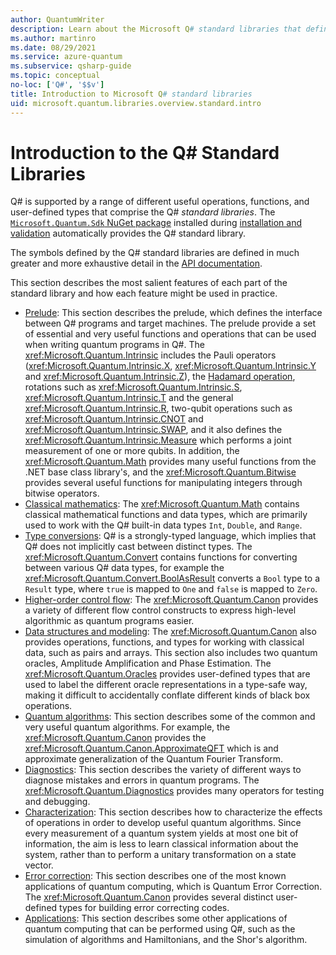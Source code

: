 ```yaml
---
author: QuantumWriter
description: Learn about the Microsoft Q# standard libraries that define the operations, functions and data types used in quantum programs.
ms.author: martinro
ms.date: 08/29/2021
ms.service: azure-quantum
ms.subservice: qsharp-guide
ms.topic: conceptual
no-loc: ['Q#', '$$v']
title: Introduction to Microsoft Q# standard libraries
uid: microsoft.quantum.libraries.overview.standard.intro
---
```


# Introduction to the Q# Standard Libraries

Q# is supported by a range of different useful operations, functions, and user-defined types that comprise the Q# *standard libraries*.
The [`Microsoft.Quantum.Sdk` NuGet package](https://www.nuget.org/packages/Microsoft.Quantum.Sdk/) installed during [installation and validation](xref:microsoft.quantum.install-qdk.overview) automatically provides the Q# standard library.

The symbols defined by the Q# standard libraries are defined in much greater and more exhaustive detail in the [API documentation](xref:microsoft.quantum.apiref-intro).

This section describes the most salient features of each part of the standard library and how each feature might be used in practice. 


- [Prelude](xref:microsoft.quantum.libraries.overview.standard.prelude): This section describes the prelude, which defines the interface between Q# programs and target machines. The prelude provide a set of essential and very useful functions and operations that can be used when writing quantum programs in Q#. The <xref:Microsoft.Quantum.Intrinsic> includes the Pauli operators (<xref:Microsoft.Quantum.Intrinsic.X>, <xref:Microsoft.Quantum.Intrinsic.Y> and <xref:Microsoft.Quantum.Intrinsic.Z>), the [Hadamard operation](xref:Microsoft.Quantum.Intrinsic.H), rotations such as <xref:Microsoft.Quantum.Intrinsic.S>, <xref:Microsoft.Quantum.Intrinsic.T> and the general <xref:Microsoft.Quantum.Intrinsic.R>, two-qubit operations such as <xref:Microsoft.Quantum.Intrinsic.CNOT> and <xref:Microsoft.Quantum.Intrinsic.SWAP>, and it also defines the <xref:Microsoft.Quantum.Intrinsic.Measure> which performs a joint measurement of one or more qubits. In addition, the <xref:Microsoft.Quantum.Math> provides many useful functions from the .NET base class library's, and the <xref:Microsoft.Quantum.Bitwise> provides several useful functions for manipulating integers through bitwise operators.
- [Classical mathematics](xref:microsoft.quantum.libraries.overview.math): The <xref:Microsoft.Quantum.Math> contains classical mathematical functions and data types, which are primarily used to work with the Q# built-in data types `Int`, `Double`, and `Range`.
- [Type conversions](xref:microsoft.quantum.libraries.overview.convert): Q# is a strongly-typed language, which implies that Q# does not implicitly cast between distinct types. The <xref:Microsoft.Quantum.Convert> contains functions for converting between various Q# data types, for example the <xref:Microsoft.Quantum.Convert.BoolAsResult> converts a `Bool` type to a `Result` type, where `true` is mapped to `One` and `false` is mapped to `Zero`.
- [Higher-order control flow](xref:microsoft.quantum.libraries.overview-standard.control-flow): The <xref:Microsoft.Quantum.Canon> provides a variety of different flow control constructs to express high-level algorithmic as quantum programs easier.
- [Data structures and modeling](xref:microsoft.quantum.libraries.overview.data-structures): The <xref:Microsoft.Quantum.Canon> also provides operations, functions, and types for working with classical data, such as pairs and arrays. This section also includes two quantum oracles, Amplitude Amplification and Phase Estimation. The <xref:Microsoft.Quantum.Oracles> provides user-defined types that are used to label the different oracle representations in a type-safe way, making it difficult to accidentally conflate different kinds of black box operations.
- [Quantum algorithms](xref:microsoft.quantum.libraries.overview.standard.algorithms): This section describes some of the common and very useful quantum algorithms. For example, the <xref:Microsoft.Quantum.Canon> provides the <xref:Microsoft.Quantum.Canon.ApproximateQFT> which is and approximate generalization of the Quantum Fourier Transform.
- [Diagnostics](xref:microsoft.quantum.libraries.overview.diagnostics): This section describes the variety of different ways to diagnose mistakes and errors in quantum programs. The <xref:Microsoft.Quantum.Diagnostics> provides many operators for testing and debugging.
- [Characterization](xref:microsoft.quantum.libraries.overview.characterization): This section describes how to characterize the effects of operations in order to develop useful quantum algorithms. Since every measurement of a quantum system yields at most one bit of information, the aim is less to learn classical information about the system, rather than to perform a unitary transformation on a state vector. 
- [Error correction](xref:microsoft.quantum.libraries.overview.error-correction): This section  describes one of the most known applications of quantum computing, which is Quantum Error Correction. The <xref:Microsoft.Quantum.Canon> provides several distinct user-defined types for building error correcting codes.
- [Applications](xref:microsoft.quantum.libraries.overview.applications): This section describes some other applications of quantum computing that can be performed using Q#, such as the simulation of algorithms and Hamiltonians, and the Shor's algorithm.


